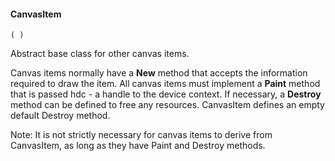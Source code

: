 #### CanvasItem

``` suneido
( )
```

Abstract base class for other canvas items.

Canvas items normally have a **New** method that accepts the information required to draw the item.  All canvas items must implement a **Paint** method that is passed hdc - a handle to the device context.  If necessary, a **Destroy** method can be defined to free any resources.  CanvasItem defines an empty default Destroy method.

Note: It is not strictly necessary for canvas items to derive from CanvasItem, as long as they have Paint and Destroy methods.